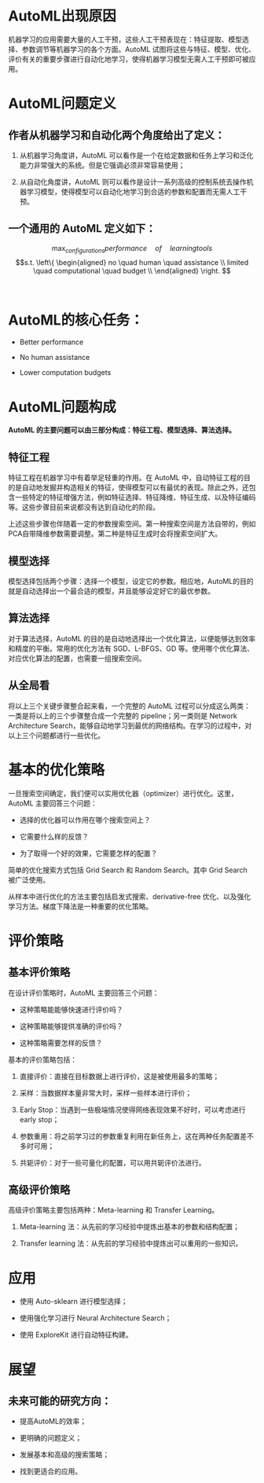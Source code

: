 
# AutoML出现原因
机器学习的应用需要大量的人工干预，这些人工干预表现在：特征提取、模型选择、参数调节等机器学习的各个方面。AutoML 试图将这些与特征、模型、优化、评价有关的重要步骤进行自动化地学习，使得机器学习模型无需人工干预即可被应用。

# AutoML问题定义
## 作者从机器学习和自动化两个角度给出了定义：

1. 从机器学习角度讲，AutoML 可以看作是一个在给定数据和任务上学习和泛化能力非常强大的系统。但是它强调必须非常容易使用；

2. 从自动化角度讲，AutoML 则可以看作是设计一系列高级的控制系统去操作机器学习模型，使得模型可以自动化地学习到合适的参数和配置而无需人工干预。 

## 一个通用的 AutoML 定义如下：
$$\max_{configurations}performance\quad of \quad learning tools $$ 
$$s.t.
\left\{
\begin{aligned}
no \quad human \quad assistance \\
limited \quad computational \quad budget \\
\end{aligned}
\right.
$$

​
# AutoML的核心任务： 
- Better performance 

- No human assistance 

- Lower computation budgets

# AutoML问题构成
**AutoML 的主要问题可以由三部分构成：特征工程、模型选择、算法选择。**

## 特征工程
特征工程在机器学习中有着举足轻重的作用。在 AutoML 中，自动特征工程的目的是自动地发掘并构造相关的特征，使得模型可以有最优的表现。除此之外，还包含一些特定的特征增强方法，例如特征选择、特征降维、特征生成、以及特征编码等。这些步骤目前来说都没有达到自动化的阶段。

上述这些步骤也伴随着一定的参数搜索空间。第一种搜索空间是方法自带的，例如PCA自带降维参数需要调整。第二种是特征生成时会将搜索空间扩大。

## 模型选择
模型选择包括两个步骤：选择一个模型，设定它的参数。相应地，AutoML的目的就是自动选择出一个最合适的模型，并且能够设定好它的最优参数。

## 算法选择
对于算法选择，AutoML 的目的是自动地选择出一个优化算法，以便能够达到效率和精度的平衡。常用的优化方法有 SGD、L-BFGS、GD 等。使用哪个优化算法、对应优化算法的配置，也需要一组搜索空间。

## 从全局看 
将以上三个关键步骤整合起来看，一个完整的 AutoML 过程可以分成这么两类：一类是将以上的三个步骤整合成一个完整的 pipeline；另一类则是 Network Architecture Search，能够自动地学习到最优的网络结构。在学习的过程中，对以上三个问题都进行一些优化。

# 基本的优化策略
一旦搜索空间确定，我们便可以实用优化器（optimizer）进行优化。这里，AutoML 主要回答三个问题： 

- 选择的优化器可以作用在哪个搜索空间上？

- 它需要什么样的反馈？

- 为了取得一个好的效果，它需要怎样的配置？ 

简单的优化搜索方式包括 Grid Search 和 Random Search。其中 Grid Search 被广泛使用。 

从样本中进行优化的方法主要包括启发式搜索、derivative-free 优化、以及强化学习方法。梯度下降法是一种重要的优化策略。

# 评价策略
## 基本评价策略 
在设计评价策略时，AutoML 主要回答三个问题： 

- 这种策略能能够快速进行评价吗？

- 这种策略能够提供准确的评价吗？

- 这种策略需要怎样的反馈？ 

基本的评价策略包括： 
1. 直接评价：直接在目标数据上进行评价，这是被使用最多的策略；

2. 采样：当数据样本量非常大时，采样一些样本进行评价； 

3. Early Stop：当遇到一些极端情况使得网络表现效果不好时，可以考虑进行 early stop；

4. 参数重用：将之前学习过的参数重复利用在新任务上，这在两种任务配置差不多时可用；

5. 共轭评价：对于一些可量化的配置，可以用共轭评价法进行。

## 高级评价策略 
高级评价策略主要包括两种：Meta-learning 和 Transfer Learning。 

1. Meta-learning 法：从先前的学习经验中提炼出基本的参数和结构配置；

2. Transfer learning 法：从先前的学习经验中提炼出可以重用的一些知识。

# 应用
- 使用 Auto-sklearn 进行模型选择；

- 使用强化学习进行 Neural Architecture Search；

- 使用 ExploreKit 进行自动特征构建。

# 展望
## 未来可能的研究方向：
- 提高AutoML的效率；

- 更明确的问题定义；

- 发展基本和高级的搜索策略；

- 找到更适合的应用。